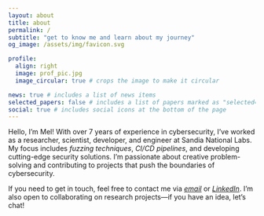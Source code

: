 ```yaml
---
layout: about
title: about
permalink: /
subtitle: "get to know me and learn about my journey"
og_image: /assets/img/favicon.svg

profile:
  align: right
  image: prof_pic.jpg
  image_circular: true # crops the image to make it circular

news: true # includes a list of news items
selected_papers: false # includes a list of papers marked as "selected={true}"
social: true # includes social icons at the bottom of the page
---
```


Hello, I’m Mel! With over 7 years of experience in cybersecurity, I’ve worked as a researcher, scientist, developer, and engineer at Sandia National Labs. My focus includes _fuzzing techniques_, _CI/CD pipelines_, and developing cutting-edge security solutions. I’m passionate about creative problem-solving and contributing to projects that push the boundaries of cybersecurity.

If you need to get in touch, feel free to contact me via _[email](mailto:contact@melisasavich.com)_ or _[LinkedIn]()_. I’m also open to collaborating on research projects—if you have an idea, let’s chat!

